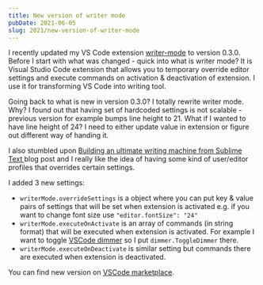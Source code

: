 ```yaml
---
title: New version of writer mode
pubDate: 2021-06-05
slug: 2021/new-version-of-writer-mode
---
```


I recently updated my VS Code extension [writer-mode](https://marketplace.visualstudio.com/items?itemName=noaal.writer-mode#:~:text=Distraction%20free%20plain%20text%20editing,p%20and%20Writer%20mode%3A%20Deactivate%20) to version 0.3.0. Before I start with what was changed - quick into what is writer mode? It is Visual Studio Code extension that allows you to temporary override editor settings and execute commands on activation & deactivation of extension. I use it for transforming VS Code into writing tool.

Going back to what is new in version 0.3.0? I totally rewrite writer mode. Why? I found out that having set of hardcoded settings is not scalable - previous version for example bumps line height to 21. What if I wanted to have line height of 24? I need to either update value in extension or figure out different way of handing it.

I also stumbled upon [Building an ultimate writing machine from Sublime Text
](https://tonsky.me/blog/sublime-writer/) blog post and I really like the idea of having some kind of user/editor profiles that overrides certain settings.

I added 3 new settings:

- `writerMode.overrideSettings` is a object where you can put key & value pairs of settings that will be set when extension is activated e.g. if you want to change font size use `"editor.fontSize": "24"`
- `writerMode.executeOnActivate` is an array of commands (in string format) that will be executed when extension is activated. For example I want to toggle [VSCode dimmer](https://marketplace.visualstudio.com/items?itemName=hoovercj.vscode-dimmer&ssr=false#overview) so I put `dimmer.ToggleDimmer` there.
- `‌writerMode.executeOnDeactivate` is similar setting but commands there are executed when extension is deactivated.

You can find new version on [VSCode marketplace](https://marketplace.visualstudio.com/items?itemName=noaal.writer-mode#:~:text=Distraction%20free%20plain%20text%20editing,p%20and%20Writer%20mode%3A%20Deactivate%20).
